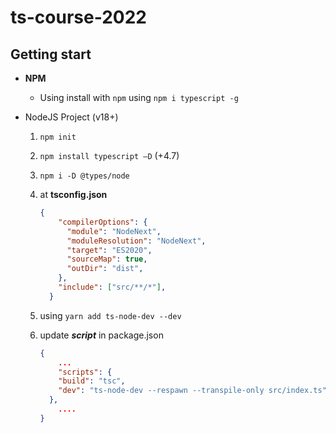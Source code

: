 # ts-course-2022

## Getting start

- **NPM**
    - Using install with  `npm`  using  `npm i typescript -g`
    
- NodeJS Project (v18+)
    1.  `npm init`
    2. `npm install typescript —D` (+4.7)
    3.  `npm i -D @types/node`
    4. at **tsconfig.json**
        
        ```json
        {
            "compilerOptions": {
              "module": "NodeNext",
              "moduleResolution": "NodeNext",
              "target": "ES2020",
              "sourceMap": true,
              "outDir": "dist",
            },
            "include": ["src/**/*"],
          }
        ```
        
    5. using `yarn add ts-node-dev --dev`
    6. update ***script*** in package.json   
        
        ```json
        {
        	...
        	"scripts": {
            "build": "tsc",
            "dev": "ts-node-dev --respawn --transpile-only src/index.ts"
          },
        	....
        }
        ```
